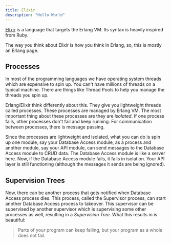 ```yaml
---
title: Elixir
description: "Hello World"
---
```


[Elixir](https://elixir-lang.org/) is a language that targets the Erlang VM. Its syntax is heavily inspired from Ruby.

The way you think about Elixir is how you think in Erlang, so, this is mostly an Erlang page.

## Processes

In most of the programming languages we have operating system threads which are expensive to spin up. You can't have millions of threads on a typical machine. There are things like Thread Pools to help you manage the threads you spin up.

Erlang/Elixir think differently about this. They give you lightweight threads called processes. These processes are managed by Erlang VM. The most important thing about these processes are they are _isolated_. If one process fails, other processes don't fail and keep running. For communication between processes, there is message passing.

Since the processes are lightweight and isolated, what you can do is spin up one module, say your Database Access module, as a process and another module, say your API module, can send messages to the Database Access module to CRUD data. The Database Access module is like a server here. Now, if the Database Access module fails, it fails in isolation. Your API layer is still functioning (although the messages it sends are being ignored).

## Supervision Trees

Now, there can be another process that gets notified when Database Access process dies. This process, called the Supervisor process, can start another Database Access process to takeover. This supervisor can be supervised by another supervisor which is supervising some other processes as well, resulting in a _Supervision Tree_. What this results in is beautiful:

> Parts of your program can keep failing, but your program as a whole does not fail.
